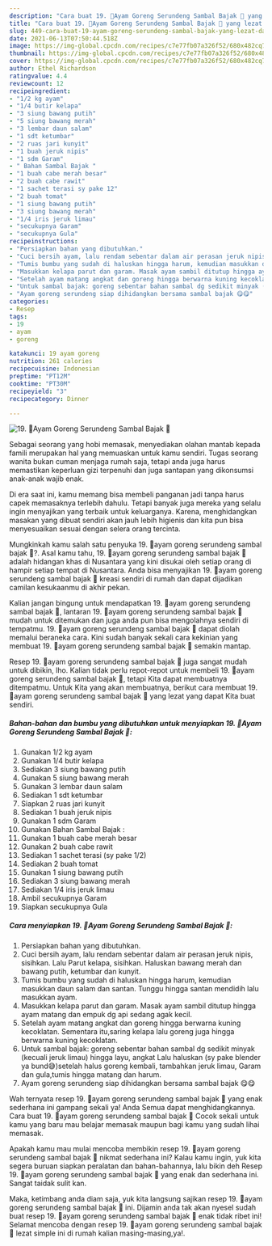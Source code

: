 ```yaml
---
description: "Cara buat 19. 🍗Ayam Goreng Serundeng Sambal Bajak 🍗 yang lezat dan Mudah Dibuat"
title: "Cara buat 19. 🍗Ayam Goreng Serundeng Sambal Bajak 🍗 yang lezat dan Mudah Dibuat"
slug: 449-cara-buat-19-ayam-goreng-serundeng-sambal-bajak-yang-lezat-dan-mudah-dibuat
date: 2021-06-13T07:50:44.518Z
image: https://img-global.cpcdn.com/recipes/c7e77fb07a326f52/680x482cq70/19-🍗ayam-goreng-serundeng-sambal-bajak-🍗-foto-resep-utama.jpg
thumbnail: https://img-global.cpcdn.com/recipes/c7e77fb07a326f52/680x482cq70/19-🍗ayam-goreng-serundeng-sambal-bajak-🍗-foto-resep-utama.jpg
cover: https://img-global.cpcdn.com/recipes/c7e77fb07a326f52/680x482cq70/19-🍗ayam-goreng-serundeng-sambal-bajak-🍗-foto-resep-utama.jpg
author: Ethel Richardson
ratingvalue: 4.4
reviewcount: 12
recipeingredient:
- "1/2 kg ayam"
- "1/4 butir kelapa"
- "3 siung bawang putih"
- "5 siung bawang merah"
- "3 lembar daun salam"
- "1 sdt ketumbar"
- "2 ruas jari kunyit"
- "1 buah jeruk nipis"
- "1 sdm Garam"
- " Bahan Sambal Bajak "
- "1 buah cabe merah besar"
- "2 buah cabe rawit"
- "1 sachet terasi sy pake 12"
- "2 buah tomat"
- "1 siung bawang putih"
- "3 siung bawang merah"
- "1/4 iris jeruk limau"
- "secukupnya Garam"
- "secukupnya Gula"
recipeinstructions:
- "Persiapkan bahan yang dibutuhkan."
- "Cuci bersih ayam, lalu rendam sebentar dalam air perasan jeruk nipis, sisihkan. Lalu Parut kelapa, sisihkan. Haluskan bawang merah dan bawang putih, ketumbar dan kunyit."
- "Tumis bumbu yang sudah di haluskan hingga harum, kemudian masukkan daun salam dan santan. Tunggu hingga santan mendidih lalu masukkan ayam."
- "Masukkan kelapa parut dan garam. Masak ayam sambil ditutup hingga ayam matang dan empuk dg api sedang agak kecil."
- "Setelah ayam matang angkat dan goreng hingga berwarna kuning kecoklatan. Sementara itu,saring kelapa lalu goreng juga hingga berwarna kuning kecoklatan."
- "Untuk sambal bajak: goreng sebentar bahan sambal dg sedikit minyak (kecuali jeruk limau) hingga layu, angkat Lalu haluskan (sy pake blender ya bund😅)setelah halus goreng kembali, tambahkan jeruk limau, Garam dan gula,tumis hingga matang dan harum."
- "Ayam goreng serundeng siap dihidangkan bersama sambal bajak 😋😋"
categories:
- Resep
tags:
- 19
- ayam
- goreng

katakunci: 19 ayam goreng 
nutrition: 261 calories
recipecuisine: Indonesian
preptime: "PT12M"
cooktime: "PT30M"
recipeyield: "3"
recipecategory: Dinner

---
```



![19. 🍗Ayam Goreng Serundeng Sambal Bajak 🍗](https://img-global.cpcdn.com/recipes/c7e77fb07a326f52/680x482cq70/19-🍗ayam-goreng-serundeng-sambal-bajak-🍗-foto-resep-utama.jpg)

Sebagai seorang yang hobi memasak, menyediakan olahan mantab kepada famili merupakan hal yang memuaskan untuk kamu sendiri. Tugas seorang  wanita bukan cuman menjaga rumah saja, tetapi anda juga harus memastikan keperluan gizi terpenuhi dan juga santapan yang dikonsumsi anak-anak wajib enak.

Di era  saat ini, kamu memang bisa membeli panganan jadi tanpa harus capek memasaknya terlebih dahulu. Tetapi banyak juga mereka yang selalu ingin menyajikan yang terbaik untuk keluarganya. Karena, menghidangkan masakan yang dibuat sendiri akan jauh lebih higienis dan kita pun bisa menyesuaikan sesuai dengan selera orang tercinta. 



Mungkinkah kamu salah satu penyuka 19. 🍗ayam goreng serundeng sambal bajak 🍗?. Asal kamu tahu, 19. 🍗ayam goreng serundeng sambal bajak 🍗 adalah hidangan khas di Nusantara yang kini disukai oleh setiap orang di hampir setiap tempat di Nusantara. Anda bisa menyajikan 19. 🍗ayam goreng serundeng sambal bajak 🍗 kreasi sendiri di rumah dan dapat dijadikan camilan kesukaanmu di akhir pekan.

Kalian jangan bingung untuk mendapatkan 19. 🍗ayam goreng serundeng sambal bajak 🍗, lantaran 19. 🍗ayam goreng serundeng sambal bajak 🍗 mudah untuk ditemukan dan juga anda pun bisa mengolahnya sendiri di tempatmu. 19. 🍗ayam goreng serundeng sambal bajak 🍗 dapat diolah memalui beraneka cara. Kini sudah banyak sekali cara kekinian yang membuat 19. 🍗ayam goreng serundeng sambal bajak 🍗 semakin mantap.

Resep 19. 🍗ayam goreng serundeng sambal bajak 🍗 juga sangat mudah untuk dibikin, lho. Kalian tidak perlu repot-repot untuk membeli 19. 🍗ayam goreng serundeng sambal bajak 🍗, tetapi Kita dapat membuatnya ditempatmu. Untuk Kita yang akan membuatnya, berikut cara membuat 19. 🍗ayam goreng serundeng sambal bajak 🍗 yang lezat yang dapat Kita buat sendiri.

<!--inarticleads1-->

##### Bahan-bahan dan bumbu yang dibutuhkan untuk menyiapkan 19. 🍗Ayam Goreng Serundeng Sambal Bajak 🍗:

1. Gunakan 1/2 kg ayam
1. Gunakan 1/4 butir kelapa
1. Sediakan 3 siung bawang putih
1. Gunakan 5 siung bawang merah
1. Gunakan 3 lembar daun salam
1. Sediakan 1 sdt ketumbar
1. Siapkan 2 ruas jari kunyit
1. Sediakan 1 buah jeruk nipis
1. Gunakan 1 sdm Garam
1. Gunakan  Bahan Sambal Bajak :
1. Gunakan 1 buah cabe merah besar
1. Gunakan 2 buah cabe rawit
1. Sediakan 1 sachet terasi (sy pake 1/2)
1. Sediakan 2 buah tomat
1. Gunakan 1 siung bawang putih
1. Sediakan 3 siung bawang merah
1. Sediakan 1/4 iris jeruk limau
1. Ambil secukupnya Garam
1. Siapkan secukupnya Gula




<!--inarticleads2-->

##### Cara menyiapkan 19. 🍗Ayam Goreng Serundeng Sambal Bajak 🍗:

1. Persiapkan bahan yang dibutuhkan.
1. Cuci bersih ayam, lalu rendam sebentar dalam air perasan jeruk nipis, sisihkan. Lalu Parut kelapa, sisihkan. Haluskan bawang merah dan bawang putih, ketumbar dan kunyit.
1. Tumis bumbu yang sudah di haluskan hingga harum, kemudian masukkan daun salam dan santan. Tunggu hingga santan mendidih lalu masukkan ayam.
1. Masukkan kelapa parut dan garam. Masak ayam sambil ditutup hingga ayam matang dan empuk dg api sedang agak kecil.
1. Setelah ayam matang angkat dan goreng hingga berwarna kuning kecoklatan. Sementara itu,saring kelapa lalu goreng juga hingga berwarna kuning kecoklatan.
1. Untuk sambal bajak: goreng sebentar bahan sambal dg sedikit minyak (kecuali jeruk limau) hingga layu, angkat Lalu haluskan (sy pake blender ya bund😅)setelah halus goreng kembali, tambahkan jeruk limau, Garam dan gula,tumis hingga matang dan harum.
1. Ayam goreng serundeng siap dihidangkan bersama sambal bajak 😋😋




Wah ternyata resep 19. 🍗ayam goreng serundeng sambal bajak 🍗 yang enak sederhana ini gampang sekali ya! Anda Semua dapat menghidangkannya. Cara buat 19. 🍗ayam goreng serundeng sambal bajak 🍗 Cocok sekali untuk kamu yang baru mau belajar memasak maupun bagi kamu yang sudah lihai memasak.

Apakah kamu mau mulai mencoba membikin resep 19. 🍗ayam goreng serundeng sambal bajak 🍗 nikmat sederhana ini? Kalau kamu ingin, yuk kita segera buruan siapkan peralatan dan bahan-bahannya, lalu bikin deh Resep 19. 🍗ayam goreng serundeng sambal bajak 🍗 yang enak dan sederhana ini. Sangat taidak sulit kan. 

Maka, ketimbang anda diam saja, yuk kita langsung sajikan resep 19. 🍗ayam goreng serundeng sambal bajak 🍗 ini. Dijamin anda tak akan nyesel sudah buat resep 19. 🍗ayam goreng serundeng sambal bajak 🍗 enak tidak ribet ini! Selamat mencoba dengan resep 19. 🍗ayam goreng serundeng sambal bajak 🍗 lezat simple ini di rumah kalian masing-masing,ya!.


